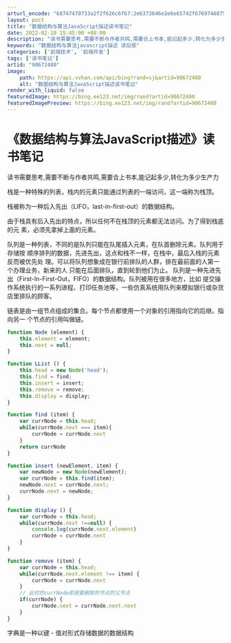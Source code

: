 ```yaml
---
arturl_encode: "68747470733a2f2f626c6f67:2e6373646e2e6e65742f6769746875625f3335363331353430:2f61727469636c652f64657461696c732f3930363732343830"
layout: post
title: "数据结构与算法JavaScript描述读书笔记"
date: 2022-02-10 15:45:00 +08:00
description: "读书需要思考,需要不断与作者共鸣,需要合上书本,能记起多少,转化为多少生产力栈是一种特殊的列表，栈内"
keywords: "数据结构与算法javascript描述 读后感"
categories: ['前端技术', '前端开发']
tags: ['读书笔记']
artid: "90672480"
image:
    path: https://api.vvhan.com/api/bing?rand=sj&artid=90672480
    alt: "数据结构与算法JavaScript描述读书笔记"
render_with_liquid: false
featuredImage: https://bing.ee123.net/img/rand?artid=90672480
featuredImagePreview: https://bing.ee123.net/img/rand?artid=90672480
---
```


# 《数据结构与算法JavaScript描述》读书笔记

读书需要思考,需要不断与作者共鸣,需要合上书本,能记起多少,转化为多少生产力

栈是一种特殊的列表，栈内的元素只能通过列表的一端访问，这一端称为栈顶。

栈被称为一种后入先出（LIFO，last-in-first-out）的数据结构。

由于栈具有后入先出的特点，所以任何不在栈顶的元素都无法访问。为了得到栈底的元 素，必须先拿掉上面的元素。

队列是一种列表，不同的是队列只能在队尾插入元素，在队首删除元素。队列用于存储按 顺序排列的数据，先进先出，这点和栈不一样，在栈中，最后入栈的元素反而被优先处 理。可以将队列想象成在银行前排队的人群，排在最前面的人第一个办理业务，新来的人 只能在后面排队，直到轮到他们为止。 队列是一种先进先出（First-In-First-Out，FIFO）的数据结构。队列被用在很多地方，比如 提交操作系统执行的一系列进程、打印任务池等，一些仿真系统用队列来模拟银行或杂货 店里排队的顾客。

链表是由一组节点组成的集合。每个节点都使用一个对象的引用指向它的后继。指向另一 个节点的引用叫做链。

```javascript
function Node (element) {
    this.element = element;
    this.next = null;
}

function LList () {
    this.head = new Node('head');
    this.find = find;    
    this.insert = insert;
    this.remove = remove;
    this.display = display;
}

function find (item) {
    var currNode = this.head;
    while(currNode.next === item){
        currNode = currNode.next
    }
    return currNode
}

function insert (newElement, item) {
    var newNode = new Node(newElement);
    var currNode = this.find(item);
    newNode.next = currNode.next;
    currNode.next = newNode;
}

function display () {
    var currNode = this.head;
    while(currNode.next !==null) {
        console.log(currNode.next.element)
        currNode = currNode.next    
    }
}

function remove (item) {
    var currNode = this.head;
    while(currNode.next.element !== item) {
        currNode = currNode.next
    }
    // 此时的currNode即是要删除的节点的父节点
    if(currNode) {
        currNode.next = currNode.next.next   
    }
}

```

字典是一种以键 - 值对形式存储数据的数据结构